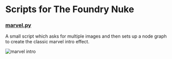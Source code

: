 # Scripts for The Foundry Nuke

### [marvel.py](http://github.com/hellozee/nuke-scripts/marvel.py)

A small script which asks for multiple images and then sets up a node graph to create the classic marvel intro effect.

![marvel intro](https://media.giphy.com/media/dJQyGQcoy5E8NrXcMt/giphy.gif)